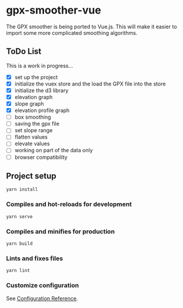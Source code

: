 # gpx-smoother-vue

The GPX smoother is being ported to Vue.js.  This will make it easier to import some more complicated smoothing algorithms.

## ToDo List

This is a work in progress...

- [x] set up the project
- [x] initialize the vuex store and the load the GPX file into the store
- [x] initialize the d3 library
- [x] elevation graph
- [x] slope graph
- [x] elevation profile graph
- [ ] box smoothing
- [ ] saving the gpx file
- [ ] set slope range
- [ ] flatten values
- [ ] elevate values
- [ ] working on part of the data only
- [ ] browser compatibility

## Project setup
```
yarn install
```

### Compiles and hot-reloads for development
```
yarn serve
```

### Compiles and minifies for production
```
yarn build
```

### Lints and fixes files
```
yarn lint
```

### Customize configuration
See [Configuration Reference](https://cli.vuejs.org/config/).
